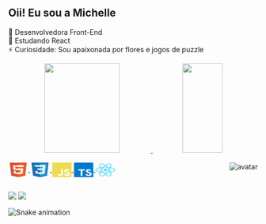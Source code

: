 ## Oii! Eu sou a Michelle

🔭 Desenvolvedora Front-End<br>
🌱 Estudando React<br>
⚡ Curiosidade: Sou apaixonada por flores e jogos de puzzle


<div align="center">
  <a href="https://github.com/mmorilhas">
   <img width="55%" height="180em" src="https://github-readme-stats.vercel.app/api?username=mmorilhas&show_icons=true&include_all_commits=true&count_private=true&hide=stars&bg_color=45deg,9772FB,764AF1,764AF1,F32424&icon_color=F32424&title_color=F2F2F2&text_color=F2F2F2"/>
  <img width="40%" height="180em" src="https://github-readme-stats.vercel.app/api/top-langs/?username=mmorilhas&layout=compact&langs_count=7&bg_color=45deg,764AF1,9772FB,9772FB,764AF1&title_color=F2F2F2&text_color=F2F2F2"/>
</div>

<div style="display: inline_block"><br>
   <img align="center" alt="MM-HTML" height="30" width="40" src="https://raw.githubusercontent.com/devicons/devicon/master/icons/html5/html5-original.svg">
  <img align="center" alt="MM-CSS" height="30" width="40" src="https://raw.githubusercontent.com/devicons/devicon/master/icons/css3/css3-original.svg">
  <img align="center" alt="MM-Js" height="30" width="40" src="https://raw.githubusercontent.com/devicons/devicon/master/icons/javascript/javascript-plain.svg">
  <img align="center" alt="MM-Ts" height="30" width="40" src="https://raw.githubusercontent.com/devicons/devicon/master/icons/typescript/typescript-plain.svg">
  <img align="center" alt="MM-React" height="30" width="40" src="https://raw.githubusercontent.com/devicons/devicon/master/icons/react/react-original.svg">
  <img align="right" alt="avatar" height="200"  src="https://user-images.githubusercontent.com/70179922/176975758-02ccfdc7-4dc1-456c-935c-cd3998a1fb93.png">
</div>

  ## 
  
<div> 
  <a href = "mailto:michelle.morilhas@gmail.com"><img src="https://img.shields.io/badge/-Gmail-%23333?style=for-the-badge&logo=gmail&logoColor=white" target="_blank"></a>
  <a href="https://www.linkedin.com/in/michellemorilhas" target="_blank"><img src="https://img.shields.io/badge/-LinkedIn-%230077B5?style=for-the-badge&logo=linkedin&logoColor=white" target="_blank"></a> 
 
  ![Snake animation](https://github.com/mmorilhas/mmorilhas/blob/output/github-contribution-grid-snake.svg)
 </div>

